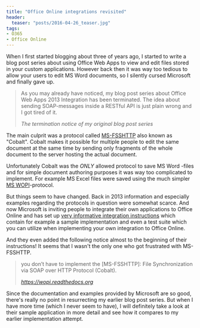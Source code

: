 ```yaml
---
title: "Office Online integrations revisited"
header:
  teaser: "posts/2016-04-26_teaser.jpg"
tags:
- O365
- Office Online
---
```


When I first started blogging about three of years ago, I started to write 
a blog post series about using Office Web Apps to view and edit
files stored in your custom applications. However back then it was way too tedious 
to allow your users to edit MS Word documents, so I silently cursed Microsoft 
and finally gave up.

> As you may already have noticed, my blog post series about Office Web Apps 2013 Integration has been terminated. The idea about sending SOAP-messages inside a RESTful API is just plain wrong and I got tired of it.
>
> <cite>The termination notice of my original blog post series</cite>

The main culprit was a protocol called [MS-FSSHTTP](https://msdn.microsoft.com/en-us/library/dd943623(v=office.12).aspx) 
also known as "Cobalt". Cobalt makes it possible for multiple 
people to edit the same document at the same time by sending only 
fragments of the whole document to the server hosting the actual
document.

Unfortunately Cobalt was the *ONLY* allowed protocol to save 
MS Word -files and for simple document authoring purposes it was
way too complicated to implement. For example MS Excel files were
saved using the much simpler [MS WOPI](https://msdn.microsoft.com/en-us/library/hh622722(v=office.12).aspx)-protocol. 

But things seem to have changed. Back in 2013 information and 
especially examples regarding the protocols in question were somewhat scarce. 
And now Microsoft is inviting people to integrate their own 
applications to Office Online and has set up 
[very informative integration instructions](https://wopi.readthedocs.org) 
which contain for example a sample implementation and even a test suite which you can 
utilize when implementing your own integration to Office Online.

And they even added the following notice almost to the beginning of 
their instructions! It seems that I wasn't the only one who got
frustrated with MS-FSSHTTP.

> you don’t have to implement the [MS-FSSHTTP]: File Synchronization via SOAP over HTTP Protocol (Cobalt).
>
> <cite><a href="https://wopi.readthedocs.org/en/latest/overview.html#integration-process">https://wopi.readthedocs.org</a></cite>

Since the documentation and examples provided by Microsoft are so
good, there's really no point in resurrecting my earlier blog post series. 
But when I have more time (which I never seem to have), I will definitely
take a look at their sample application in more detail and see how it compares
to my earlier implementation attempt.
